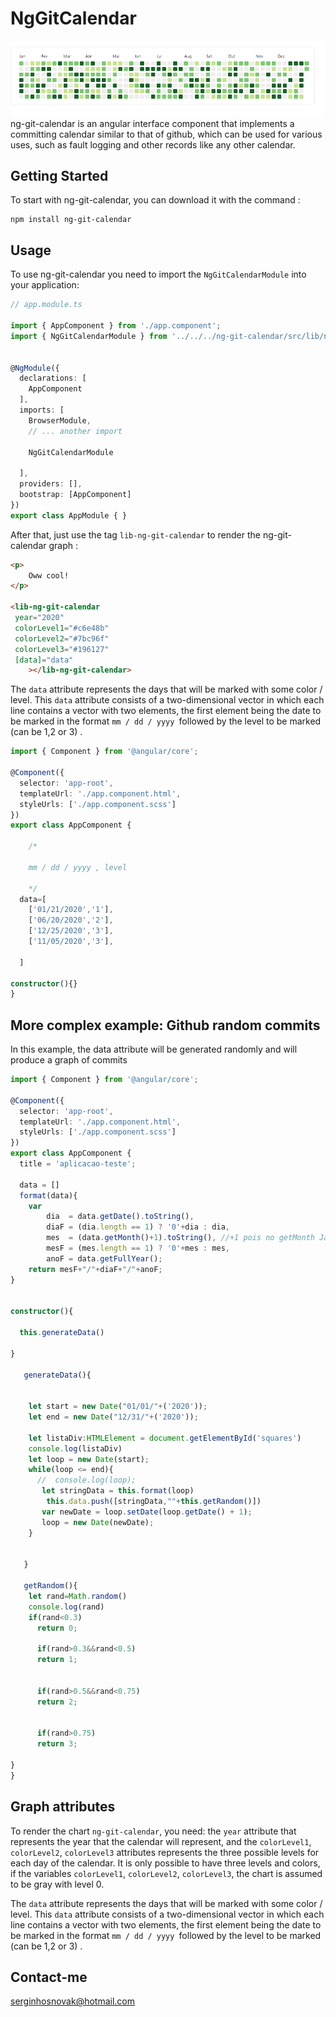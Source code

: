 # NgGitCalendar
![alt](https://github.com/SergioNoivak/ng-git-calendar/blob/master/assets/f1.PNG)
ng-git-calendar is an angular interface component that implements a committing calendar similar to that of github, which can be used for various uses, such as fault logging and other records like any other calendar. 

## Getting Started

To start with ng-git-calendar, you can download it with the command :

```
npm install ng-git-calendar
```

## Usage

To use ng-git-calendar you need to import the ``NgGitCalendarModule`` into your application:

```typescript
// app.module.ts

import { AppComponent } from './app.component';
import { NgGitCalendarModule } from '../../../ng-git-calendar/src/lib/ng-git-calendar.module';


@NgModule({
  declarations: [
    AppComponent
  ],
  imports: [
    BrowserModule,
	// ... another import
      
    NgGitCalendarModule  

  ],
  providers: [],
  bootstrap: [AppComponent]
})
export class AppModule { }
```

After that, just use the tag ``lib-ng-git-calendar`` to render the ng-git-calendar graph :

```html
<p>
    Oww cool!
</p>

<lib-ng-git-calendar
 year="2020"
 colorLevel1="#c6e48b"
 colorLevel2="#7bc96f"
 colorLevel3="#196127"
 [data]="data"
    ></lib-ng-git-calendar>

```

The ``data`` attribute represents the days that will be marked with some color / level. This ``data`` attribute consists of a two-dimensional vector in which each line contains a vector with two elements, the first element being the date to be marked in the format ``mm / dd / yyyy ``followed by the level to be marked (can be 1,2 or 3) . 



````typescript
import { Component } from '@angular/core';

@Component({
  selector: 'app-root',
  templateUrl: './app.component.html',
  styleUrls: ['./app.component.scss']
})
export class AppComponent {
    
    /*
    
    mm / dd / yyyy , level
    	
    */
  data=[
    ['01/21/2020','1'],
    ['06/20/2020','2'],
    ['12/25/2020','3'],
    ['11/05/2020','3'],

  ]

constructor(){}
}
````



## More complex example: Github random commits

In this example, the data attribute will be generated randomly and will produce a graph of commits

````typescript
import { Component } from '@angular/core';

@Component({
  selector: 'app-root',
  templateUrl: './app.component.html',
  styleUrls: ['./app.component.scss']
})
export class AppComponent {
  title = 'aplicacao-teste';

  data = []
  format(data){
    var
        dia  = data.getDate().toString(),
        diaF = (dia.length == 1) ? '0'+dia : dia,
        mes  = (data.getMonth()+1).toString(), //+1 pois no getMonth Janeiro começa com zero.
        mesF = (mes.length == 1) ? '0'+mes : mes,
        anoF = data.getFullYear();
    return mesF+"/"+diaF+"/"+anoF;
}


constructor(){

  this.generateData()

}

   generateData(){


    let start = new Date("01/01/"+('2020'));
    let end = new Date("12/31/"+('2020'));

    let listaDiv:HTMLElement = document.getElementById('squares')
    console.log(listaDiv)
    let loop = new Date(start);
    while(loop <= end){
      //  console.log(loop);
       let stringData = this.format(loop)
        this.data.push([stringData,""+this.getRandom()])
       var newDate = loop.setDate(loop.getDate() + 1);
       loop = new Date(newDate);
    }


   }

   getRandom(){
    let rand=Math.random()
    console.log(rand)
    if(rand<0.3)
      return 0;

      if(rand>0.3&&rand<0.5)
      return 1;


      if(rand>0.5&&rand<0.75)
      return 2;


      if(rand>0.75)
      return 3;

}
}

````

## Graph attributes

To render the chart ``ng-git-calendar``, you need: the ``year`` attribute that represents the year that the calendar will represent, and the ``colorLevel1``, ``colorLevel2``, ``colorLevel3`` attributes represents the three possible levels for each day of the calendar. It is only possible to have three levels and colors, if the variables ``colorLevel1``, ``colorLevel2``, ``colorLevel3``, the chart is assumed to be gray with level 0.

The ``data`` attribute represents the days that will be marked with some color / level. This ``data`` attribute consists of a two-dimensional vector in which each line contains a vector with two elements, the first element being the date to be marked in the format ``mm / dd / yyyy ``followed by the level to be marked (can be 1,2 or 3) . 



## Contact-me 

serginhosnovak@hotmail.com

